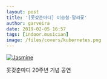 ```yaml
---
layout: post
title: '[못갖춘마디] 이승철-말리꽃'
author: garveira
date: 2019-02-05 16:57
tags: [indoor.musician]
image: /files/covers/kubernetes.png
---
```

[![Jasmine](http://img.youtube.com/vi/Gu5SxJxNaZ0/0.jpg)](https://www.youtube.com/watch?v=Gu5SxJxNaZ0 "Jasmine")

못갖춘마디 20주년 기념 공연